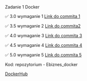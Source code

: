 Zadanie 1 Docker

✅ 3.0 wymaganie 1 [Link do commita 1](https://github.com/MichalWilk45/Ebiznes_Docker/commit/08fa79716cfa8a668d458de8e8a6f5df2307b48a)

✅ 3.5 wymaganie 2 [Link do commita2](https://github.com/MichalWilk45/Ebiznes_Docker/commit/08fa79716cfa8a668d458de8e8a6f5df2307b48a)

✅ 4.0 wymaganie 3 [Link do commita 3](https://github.com/MichalWilk45/Ebiznes_Docker/commit/08fa79716cfa8a668d458de8e8a6f5df2307b48a)

✅  4.5 wymaganie 4 [Link do commita 4](https://github.com/MichalWilk45/Ebiznes_Docker/commit/08fa79716cfa8a668d458de8e8a6f5df2307b48a)

✅  5.0 wymaganie 5 [Link do commita 5](https://github.com/MichalWilk45/Ebiznes_Docker/commit/08fa79716cfa8a668d458de8e8a6f5df2307b48a)

Kod: repozytorium - Ebiznes_docker

[DockerHub](https://hub.docker.com/r/michal2wilk/ubuntu-python-kotlin)
